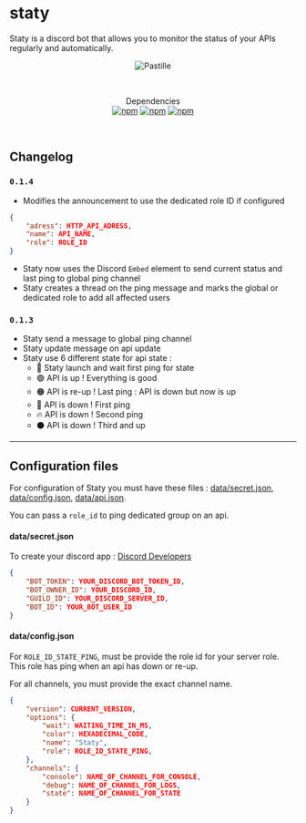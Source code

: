 # staty

Staty is a discord bot that allows you to monitor the status of your APIs regularly and automatically.

<div align="center">
    <p><img src="https://1.images.cdn.digitalteacompany.fr/digitalteacompany/github/staty.png" alt="Pastille" /></p>
    <br>
      <p>
            Dependencies<br>
            <a href="https://www.npmjs.com/package/discord.js"><img alt="npm" src="https://img.shields.io/npm/v/discord.js?label=discord.js"></a>
            <a href="https://www.npmjs.com/package/axios"><img alt="npm" src="https://img.shields.io/npm/v/axios?label=axios"></a>
            <a href="https://www.npmjs.com/package/@discordjs/rest"><img alt="npm" src="https://img.shields.io/npm/v/@discordjs/rest?label=@discordjs/rest"></a>
      </p>
</div>
<br />

## Changelog

### `0.1.4`
- Modifies the announcement to use the dedicated role ID if configured<br>
```json
{
    "adress": HTTP_API_ADRESS,
    "name": API_NAME,
    "role": ROLE_ID
}
```
- Staty now uses the Discord `Embed` element to send current status and last ping to global ping channel
- Staty creates a thread on the ping message and marks the global or dedicated role to add all affected users

### `0.1.3`
 - Staty send a message to global ping channel
 - Staty update message on api update
 - Staty use 6 different state for api state :
   - 🚀 Staty launch and wait first ping for state
   - 🟢 API is up ! Everything is good
   - 🟠 API is re-up ! Last ping : API is down but now is up
   - 🔴 API is down ! First ping
   - 🔥 API is down ! Second ping
   - ⚫ API is down ! Third and up
  
<hr>

## Configuration files

For configuration of Staty you must have these files : [data/secret.json](https://github.com/DigitalTeaCompany/staty/blob/main/config/secret.sample.json),
[data/config.json](https://github.com/DigitalTeaCompany/staty/blob/main/config/global.sample.json), [data/api.json](https://github.com/DigitalTeaCompany/staty/blob/main/config/api.sample.json).

You can pass a `role_id` to ping dedicated group on an api.

#### data/secret.json

To create your discord app : [Discord Developers](https://discord.com/developers/applications)<br />

```json
{
    "BOT_TOKEN": YOUR_DISCORD_BOT_TOKEN_ID,
    "BOT_OWNER_ID": YOUR_DISCORD_ID,
    "GUILD_ID": YOUR_DISCORD_SERVER_ID,
    "BOT_ID": YOUR_BOT_USER_ID
}
```

#### data/config.json

For `ROLE_ID_STATE_PING`, must be provide the role id for your server role. This role has ping when an api has down or re-up.

For all channels, you must provide the exact channel name.

```json
{
    "version": CURRENT_VERSION,
    "options": {
        "wait": WAITING_TIME_IN_MS,
        "color": HEXADECIMAL_CODE,
        "name": "Staty",
        "role": ROLE_ID_STATE_PING,
    },
    "channels": {
        "console": NAME_OF_CHANNEL_FOR_CONSOLE,
        "debug": NAME_OF_CHANNEL_FOR_LOGS,
        "state": NAME_OF_CHANNEL_FOR_STATE
    }
}
```

